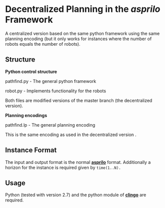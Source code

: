 # Decentralized Planning in the *asprilo* Framework

A centralized version based on the same python framework using the same planning encoding (but it only works for instances where the number of robots equals the number of robots).

## Structure

**Python control structure**

pathfind.py - The general python framework 

robot.py - Implements functionality for the robots

Both files are modified versions of the master branch (the decentralized version).

**Planning encodings**

pathfind.lp - The general planning encoding 

This is the same encoding as used in the decentralized version .

## Instance Format

The input and output format is the normal [**asprilo**](<https://potassco.org/asprilo>) format.
Additionally a horizon for the instance is required given by `time(1..N).`

## Usage

Python (tested with version 2.7) and the python module of [**clingo**](<https://github.com/potassco/clingo>) are required.
